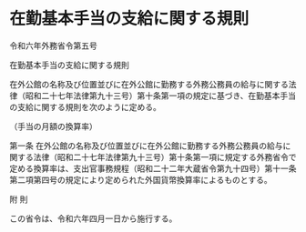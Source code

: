 # 在勤基本手当の支給に関する規則

令和六年外務省令第五号

在勤基本手当の支給に関する規則

在外公館の名称及び位置並びに在外公館に勤務する外務公務員の給与に関する法律（昭和二十七年法律第九十三号）第十条第一項の規定に基づき、在勤基本手当の支給に関する規則を次のように定める。

（手当の月額の換算率）

第一条 在外公館の名称及び位置並びに在外公館に勤務する外務公務員の給与に関する法律（昭和二十七年法律第九十三号）第十条第一項に規定する外務省令で定める換算率は、支出官事務規程（昭和二十二年大蔵省令第九十四号）第十一条第二項第四号の規定により定められた外国貨幣換算率によるものとする。

附 則

この省令は、令和六年四月一日から施行する。
